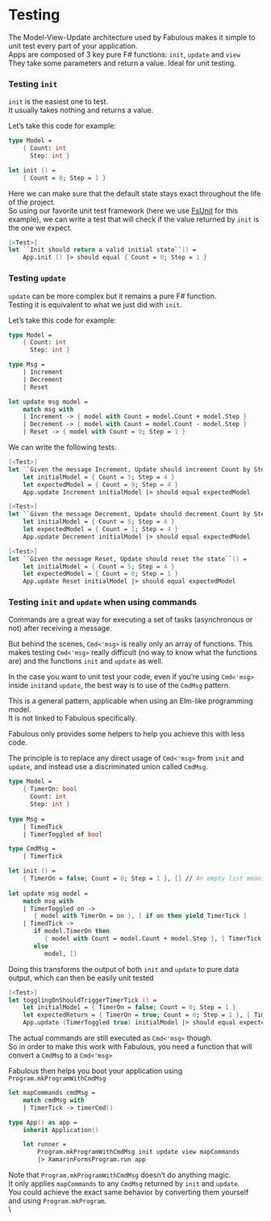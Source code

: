 # Testing

The Model-View-Update architecture used by Fabulous makes it simple to unit test every part of your application.\
Apps are composed of 3 key pure F# functions: `init`, `update` and `view`\
They take some parameters and return a value. Ideal for unit testing.

### Testing `init`&#x20;

`init` is the easiest one to test.\
It usually takes nothing and returns a value.

Let’s take this code for example:

```fsharp
type Model =
    { Count: int
      Step: int }

let init () =
    { Count = 0; Step = 1 }
```

Here we can make sure that the default state stays exact throughout the life of the project.\
So using our favorite unit test framework (here we use [FsUnit](https://fabulous-dev.github.io/FsUnit/) for this example), we can write a test that will check if the value returned by `init` is the one we expect.

```fsharp
[<Test>]
let ``Init should return a valid initial state``() =
    App.init () |> should equal { Count = 0; Step = 1 }
```

### Testing `update`&#x20;

`update` can be more complex but it remains a pure F# function.\
Testing it is equivalent to what we just did with `init`.

Let’s take this code for example:

```fsharp
type Model =
    { Count: int
      Step: int }

type Msg =
    | Increment
    | Decrement
    | Reset 

let update msg model =
    match msg with
    | Increment -> { model with Count = model.Count + model.Step }
    | Decrement -> { model with Count = model.Count - model.Step }
    | Reset -> { model with Count = 0; Step = 1 }
```

We can write the following tests:

```fsharp
[<Test>]
let ``Given the message Increment, Update should increment Count by Step``() =
    let initialModel = { Count = 5; Step = 4 }
    let expectedModel = { Count = 9; Step = 4 }
    App.update Increment initialModel |> should equal expectedModel

[<Test>]
let ``Given the message Decrement, Update should decrement Count by Step``() =
    let initialModel = { Count = 5; Step = 4 }
    let expectedModel = { Count = 1; Step = 4 }
    App.update Decrement initialModel |> should equal expectedModel

[<Test>]
let ``Given the message Reset, Update should reset the state``() =
    let initialModel = { Count = 5; Step = 4 }
    let expectedModel = { Count = 0; Step = 1 }
    App.update Reset initialModel |> should equal expectedModel
```

### Testing `init` and `update` when using commands&#x20;

Commands are a great way for executing a set of tasks (asynchronous or not) after receiving a message.

But behind the scenes, `Cmd<'msg>` is really only an array of functions. This makes testing `Cmd<'msg>` really difficult (no way to know what the functions are) and the functions `init` and `update` as well.

In the case you want to unit test your code, even if you’re using `Cmd<'msg>` inside `init`and `update`, the best way is to use of the `CmdMsg` pattern.

This is a general pattern, applicable when using an Elm-like programming model.\
It is not linked to Fabulous specifically.

Fabulous only provides some helpers to help you achieve this with less code.

The principle is to replace any direct usage of `Cmd<'msg>` from `init` and `update`, and instead use a discriminated union called `CmdMsg`.

```fsharp
type Model = 
    { TimerOn: bool
      Count: int
      Step: int }
        
type Msg = 
    | TimedTick
    | TimerToggled of bool

type CmdMsg =
    | TimerTick

let init () =
    { TimerOn = false; Count = 0; Step = 1 }, [] // An empty list means no action
    
let update msg model =
    match msg with
    | TimerToggled on ->
       { model with TimerOn = on }, [ if on then yield TimerTick ]
    | TimedTick ->
       if model.TimerOn then
          { model with Count = model.Count + model.Step }, [ TimerTick ]
       else
          model, []
```

Doing this transforms the output of both `init` and `update` to pure data output, which can then be easily unit tested

```fsharp
[<Test>]
let togglingOnShouldTriggerTimerTick () =
    let initialModel = { TimerOn = false; Count = 0; Step = 1 }
    let expectedReturn = { TimerOn = true; Count = 0; Step = 1 }, [ TimerTick ]
    App.update (TimerToggled true) initialModel |> should equal expectedReturn
```

The actual commands are still executed as `Cmd<'msg>` though.\
So in order to make this work with Fabulous, you need a function that will convert a `CmdMsg` to a `Cmd<'msg>`

Fabulous then helps you boot your application using `Program.mkProgramWithCmdMsg`

```fsharp
let mapCommands cmdMsg =
    match cmdMsg with
    | TimerTick -> timerCmd()

type App() as app =
    inherit Application()

    let runner =
        Program.mkProgramWithCmdMsg init update view mapCommands
        |> XamarinFormsProgram.run app
```

Note that `Program.mkProgramWithCmdMsg` doesn’t do anything magic.\
It only applies `mapCommands` to any `CmdMsg` returned by `init` and `update`.\
You could achieve the exact same behavior by converting them yourself and using `Program.mkProgram`.\
\
